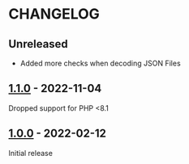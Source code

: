 # CHANGELOG

## Unreleased

* Added more checks when decoding JSON Files

## [1.1.0] - 2022-11-04

Dropped support for PHP <8.1

## [1.0.0] - 2022-02-12

Initial release

[Unreleased]: https://github.com/beste/json/compare/1.10...main
[1.1.0]: https://github.com/beste/json/compare/1.0.0...1.1.0
[1.0.0]: https://github.com/beste/json/releases/tag/1.0.0
